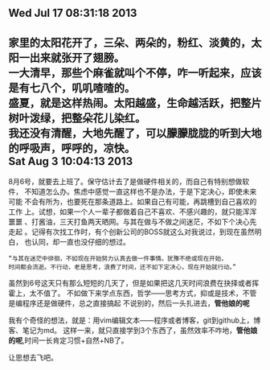 Wed Jul 17 08:31:18     2013
---
家里的太阳花开了，三朵、两朵的，粉红、淡黄的，太阳一出来就张开了翅膀。  
一大清早，那些个麻雀就叫个不停，咋一听起来，应该是有七八个，叽叽喳喳的。  
盛夏，就是这样热闹。太阳越盛，生命越活跃，把整片树叶泼绿，把整朵花儿染红。  
我还没有清醒，大地先醒了，可以朦朦胧胧的听到大地的呼吸声，呼呼的，凉快。  
Sat Aug  3 10:04:13     2013  
---  
8月6号，就要去上班了。保守估计去了是做硬件相关的，而自己有特别想做软件，
不知道怎么办。焦虑中感觉一直这样也不是办法，于是下定决心，即使未来可能
不会有所为，也要死在那条道路上。如果自己有可能，再跳槽到自己喜欢的工作
上。试想，如果一个人一辈子都做着自己不喜欢、不感兴趣的，就只能浑浑噩噩
、打酱油，三天打鱼两天晒网。与其在做与不做之间迷茫，不如下个决心先走起
。记得有次找工作时，有个创新公司的BOSS就这么对我说过，到现在虽然明白，
也认同，却一直也没仔细的想过。  

	“与其在迷茫中徘徊，不如现在开始努力认真去做一件事情。犹豫不绝或现在开始，
	时间都会流逝。不行动，老是思考，浪费了时间，还不如下定决心，现在开始就行动。”

虽然到6号这天只有那么短短的几天了，但是如果把这几天时间浪费在抉择或者挥霍上，太不值了。
不如做下来学点东西，哲学——思考方式，抑或是技术，不管是编程序还是做硬件，总之直接搞起
不说别的，然后一头扎进去，**管他娘的呢**  

我有个奇怪的想法，就是：用vim编辑文本——程序或者博客，git到github上，博客、笔记为md。
这样一来，就只直接学到3个东西了，虽然效率不咋地，**管他娘的呢**,时间一长肯定习惯+自然+NB了。

让思想去飞吧。  